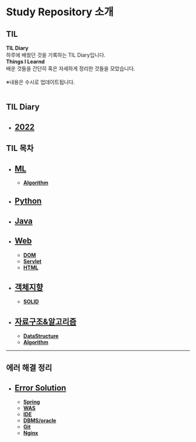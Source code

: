 # **Study Repository 소개**


## **TIL** <br>
**TIL Diary**  <br>
하루에 배웠던 것을 기록하는 TIL Diary입니다. <br>
**Things I Learnd** <br>
배운 것들을 간단히 혹은 자세하게 정리한 것들을 모았습니다. <br> <br>
※내용은 수시로 업데이트됩니다.
<br>
<br>

## **TIL Diary**
 - ## **[2022](https://github.com/matamong/Study/tree/master/TIL_Diary)**

## **TIL 목차**
- ## **[ML](https://github.com/matamong/Study/tree/master/TIL/Java)**
  - **[Algorithm](https://github.com/matamong/Study/tree/master/TIL/ML/Algorithms)**
- ## **[Python](https://github.com/matamong/Study/tree/master/TIL/Python)**
- ## **[Java](https://github.com/matamong/Study/tree/master/TIL/Java)**

- ## **[Web](https://github.com/matamong/Study/tree/master/TIL/Web)**
  - **[DOM](https://github.com/matamong/Study/blob/master/TIL/Web/JavaScript/DOM)**
  - **[Servlet](https://github.com/matamong/Study/tree/master/TIL/Web/Servlet)**
  - **[HTML](https://github.com/matamong/Study/tree/master/TIL/Web/HTML)**

- ## **[객체지향](https://github.com/matamong/Study/tree/master/TIL/OOP/SOLID)**
  - **[SOLID](https://github.com/matamong/Study/tree/master/TIL/OOP/SOLID)**
- ## **[자료구조&알고리즘](https://github.com/matamong/Study/tree/master/TIL/DataStructure%26Algorythm)** 
  - **[DataStructure](https://github.com/matamong/Study/tree/master/TIL/DataStructure%26Algorythm/DataStructure)**
  - **[Algorithm](https://github.com/matamong/Study/tree/master/TIL/DataStructure%26Algorythm/Algorythm)**

* * * 
## **에러 해결 정리**
- ## **[Error Solution](https://github.com/matamong/Study/tree/master/Error_Solution)**
  - **[Spring](https://github.com/matamong/Study/tree/master/Error_Solution/Spring)**
  - **[WAS](https://github.com/matamong/Study/tree/master/Error_Solution/WAS)**
  - **[IDE](https://github.com/matamong/Study/tree/master/Error_Solution/IDE)**
  - **[DBMS/oracle](https://github.com/matamong/Study/tree/master/Error_Solution/DBMS/Oracle)**
  - **[Git](https://github.com/matamong/Study/tree/master/Error_Solution/Git)**
  - **[Nginx](https://github.com/matamong/Study/tree/master/Error_Solution/Nginx)**




